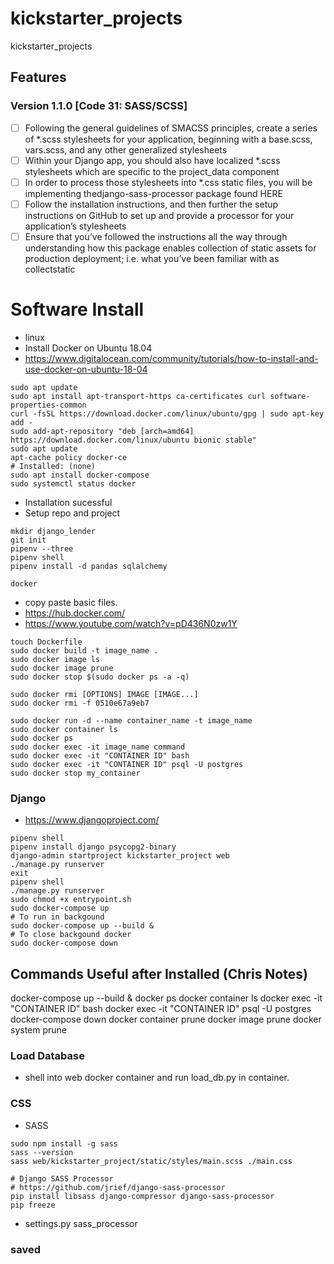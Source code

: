 # kickstarter_projects

kickstarter_projects

## Features

### Version 1.1.0 [Code 31: SASS/SCSS]

- [ ] Following the general guidelines of SMACSS principles, create a series of *.scss stylesheets for your application, beginning with a base.scss, vars.scss, and any other generalized stylesheets
- [ ] Within your Django app, you should also have localized *.scss stylesheets which are specific to the project_data component
- [ ] In order to process those stylesheets into *.css static files, you will be implementing thedjango-sass-processor package found HERE
 - [ ] Follow the installation instructions, and then further the setup instructions on GitHub to set up and provide a processor for your application’s stylesheets
 - [ ] Ensure that you’ve followed the instructions all the way through understanding how this package enables collection of static assets for production deployment; i.e. what you’ve been familiar with as collectstatic

# Software Install

- linux
- Install Docker on Ubuntu 18.04
 - https://www.digitalocean.com/community/tutorials/how-to-install-and-use-docker-on-ubuntu-18-04
```
sudo apt update
sudo apt install apt-transport-https ca-certificates curl software-properties-common
curl -fsSL https://download.docker.com/linux/ubuntu/gpg | sudo apt-key add -
sudo add-apt-repository "deb [arch=amd64] https://download.docker.com/linux/ubuntu bionic stable"
sudo apt update
apt-cache policy docker-ce
# Installed: (none)
sudo apt install docker-compose
sudo systemctl status docker
```
- Installation sucessful
- Setup repo and project
```
mkdir django_lender
git init
pipenv --three
pipenv shell
pipenv install -d pandas sqlalchemy

docker
```
- copy paste basic files.
- https://hub.docker.com/
- https://www.youtube.com/watch?v=pD436N0zw1Y
```
touch Dockerfile
sudo docker build -t image_name .
sudo docker image ls
sudo docker image prune
sudo docker stop $(sudo docker ps -a -q)

sudo docker rmi [OPTIONS] IMAGE [IMAGE...]
sudo docker rmi -f 0510e67a9eb7

sudo docker run -d --name container_name -t image_name
sudo docker container ls
sudo docker ps
sudo docker exec -it image_name command
sudo docker exec -it "CONTAINER ID" bash
sudo docker exec -it "CONTAINER ID" psql -U postgres
sudo docker stop my_container
```

### Django

- https://www.djangoproject.com/
```
pipenv shell
pipenv install django psycopg2-binary
django-admin startproject kickstarter_project web
./manage.py runserver
exit
pipenv shell
./manage.py runserver
sudo chmod +x entrypoint.sh
sudo docker-compose up
# To run in backgound
sudo docker-compose up --build &
# To close backgound docker
sudo docker-compose down
```

## Commands Useful after Installed (Chris Notes)

docker-compose up --build &
docker ps
docker container ls
docker exec -it "CONTAINER ID" bash
docker exec -it "CONTAINER ID" psql -U postgres
docker-compose down
docker container prune
docker image prune
docker system prune

### Load Database

- shell into web docker container and run load_db.py in container.

### CSS
- SASS
```
sudo npm install -g sass
sass --version
sass web/kickstarter_project/static/styles/main.scss ./main.css

# Django SASS Processor
# https://github.com/jrief/django-sass-processor
pip install libsass django-compressor django-sass-processor
pip freeze
```

- settings.py sass_processor

### saved
